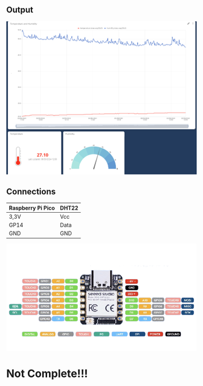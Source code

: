 ## Output
![](https://github.com/DochevM/Seeed-Studio-XIAO-ESP32S3/blob/main/Documents/Output_Ubidots.png)

## Connections

| Raspberry Pi Pico  |       DHT22        |
| ------------------ | -------------------|
| 3,3V               | Vcc                |
| GP14               | Data               |
| GND                | GND                |


![alt text](https://github.com/DochevM/Seeed-Studio-XIAO-ESP32S3/blob/main/Documents/_XIAO_ESP32_Pinout.png)


# Not Complete!!!